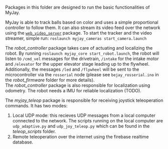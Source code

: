 Packages in this folder are designed to run the basic functionalities of MyJay. 

MyJay is able to track balls based on color and uses a simple proportional controller to follow them. It can also stream its video feed over the network using the [`web_video_server`](http://wiki.ros.org/web_video_server) package. To start the tracker and the video streamer, simple run: `roslaunch myjay_cameras start_camera.launch`

The *robot_controller* package takes care of actuating and localizing the robot. By running `roslaunch myjay_core start_robot.launch`, the robot will listen to `/cmd_vel` messages for the drivetrain, `/intake` for the intake motor and `/elevator` for the upper elevator stage leading up to the flywheel. Additionally, the messages `/led` and `/flywheel` will be sent to the microcontroller via the `rosserial` node (please see `bejay_rosserial.ino` in the *robot_firmware* folder for more details).\
The *robot_controller* package is also responsible for localization using odometry. The robot needs a IMU for reliable localization (TODO).

The *myjay_teleop* package is responsible for receiving joystick teleoperation commands. It has two modes:
1. Local UDP mode: this recieves UDP messages from a local computer connected to the network. The scripts running on the local computer are `udp_adaptive.py` and `udp_joy_teleop.py` which can be found in the *teleop_scripts* folder.
2. Remote teleoperation over the internet using the firebase realtime database. 